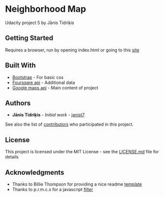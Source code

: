 # Neighborhood Map

Udacity project 5 by Jānis Tidriķis

## Getting Started

Requires a browser, run by opening index.html or going to this [site](https://janist7.github.io/project-5/)

## Built With

* [Bootstrap](http://getbootstrap.com/) - For basic css
* [Foursqare api](https://developer.foursquare.com/) - Additional data
* [Google maps api](https://developers.google.com/maps/) - Main content of project

## Authors

* **Jānis Tidriķis** - *Initial work* - [janist7](https://github.com/janist7)

See also the list of [contributors](https://github.com/your/project/contributors) who participated in this project.

## License

This project is licensed under the MIT License - see the [LICENSE.md](LICENSE.md) file for details

## Acknowledgments

* Thanks to Billie Thompson for providing a nice readme [template](https://gist.github.com/PurpleBooth/109311bb0361f32d87a2)
* Thanks to p.r.m.c.s for a javascript [filter](https://codepen.io/prather-mcs/pen/KpjbNN?editors=0010)